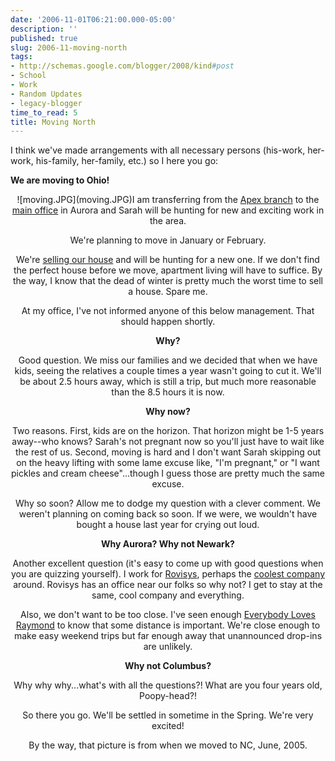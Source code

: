 ```yaml
---
date: '2006-11-01T06:21:00.000-05:00'
description: ''
published: true
slug: 2006-11-moving-north
tags:
- http://schemas.google.com/blogger/2008/kind#post
- School
- Work
- Random Updates
- legacy-blogger
time_to_read: 5
title: Moving North
---
```


I think we've made arrangements with all necessary persons (his-work, her-work, his-family, her-family, etc.) so I here you go:



<strong>We are moving to Ohio!</strong>

<div style="text-align: center;">![moving.JPG](moving.JPG)I am transferring from the <a href="http://maps.google.com/maps?f=q&amp;hl=en&amp;q=2521+Schieffelin+Rd,+Apex,+NC+27502+(Rovisys+NC)&amp;ie=UTF8&amp;z=15&amp;om=1&amp;iwloc=addr">Apex branch</a> to the <a href="http://maps.google.com/maps?f=q&amp;hl=en&amp;q=1455+Danner+Drive,+Aurora,+OH+(Rovisys+OH)&amp;ie=UTF8&amp;z=15&amp;om=1&amp;iwloc=addr">main office</a> in Aurora and Sarah will be hunting for new and exciting work in the area.

We're planning to move in January or February.

We're <a href="http://www.fsbo.com/list/90492">selling our house</a> and will be hunting for a new one. If we don't find the perfect house before we move, apartment living will have to suffice. By the way, I know that the dead of winter is pretty much the worst time to sell a house. Spare me.

At my office, I've not informed anyone of this below management. That should happen shortly.

<strong>Why? </strong>

Good question. We miss our families and we decided that when we have kids, seeing the relatives a couple times a year wasn't going to cut it. We'll be about 2.5 hours away, which is still a trip, but much more reasonable than the 8.5 hours it is now.

<strong>Why now?</strong>

Two reasons. First, kids are on the horizon. That horizon might be 1-5 years away--who knows? Sarah's not pregnant now so you'll just have to wait like the rest of us. Second, moving is hard and I don't want Sarah skipping out on the heavy lifting with some lame excuse like, "I'm pregnant," or "I want pickles and cream cheese"...though I guess those are pretty much the same excuse.

Why so soon? Allow me to dodge my question with a clever comment. We weren't planning on coming back so soon. If we were, we wouldn't have bought a house last year for crying out loud.

<strong>Why Aurora? Why not Newark?</strong>

Another excellent question (it's easy to come up with good questions when you are quizzing yourself). I work for <a href="http://www.rovisys.com/">Rovisys</a>, perhaps the <a href="http://www.wassupy.com/20061029/work/my-job-rocks/">coolest company</a> around. Rovisys has an office near our folks so why not? I get to stay at the same, cool company and everything.

Also, we don't want to be too close. I've seen enough <a href="http://www.everybodylovesray.com/">Everybody Loves Raymond</a> to know that some distance is important. We're close enough to make easy weekend trips but far enough away that unannounced drop-ins are unlikely.

<strong>Why not Columbus?</strong>

Why why why...what's with all the questions?! What are you four years old, Poopy-head?!

So there you go. We'll be settled in sometime in the Spring. We're very excited!

By the way, that picture is from when we moved to NC, June, 2005.